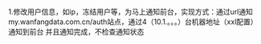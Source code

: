1.修改用户信息，如ip，冻结用户等，为马上通知前台，实现方式：通过url通知my.wanfangdata.com.cn/auth站点，通过4（10.1.。。。）台机器地址（xxl配置）通知到前台
并且通知完成，不检查通知状态